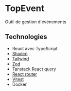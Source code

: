 # TopEvent
Outil de gestion d'événements

## Technologies

- React avec TypeScript
- [Shadcn](https://ui.shadcn.com/)
- [Tailwind](https://tailwindcss.com/)
- [Zod](https://zod.dev/)
- [Tanstack React query](https://tanstack.com/query/latest/docs/framework/react/overview)
- [React router](https://reactrouter.com/)
- [Vitest](https://vitest.dev/)
- Docker